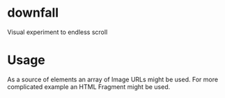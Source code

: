 # downfall
Visual experiment to endless scroll

# Usage
As a source of elements an array of Image URLs might be used.
For more complicated example an HTML Fragment might be used.

